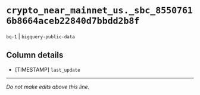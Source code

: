 # `crypto_near_mainnet_us._sbc_85507616b8664aceb22840d7bbdd2b8f`
`bq-1` | `bigquery-public-data`

## Column details
* [TIMESTAMP] `last_update`

-------------------------------------------------------------------------------
*Do not make edits above this line.*
